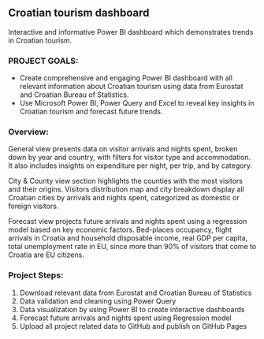 ## Croatian tourism dashboard ##

Interactive and informative Power BI dashboard which demonstrates trends in Croatian tourism.

### PROJECT GOALS: ##
- Create comprehensive and engaging Power BI dashboard with all relevant information about Croatian tourism using data from Eurostat and Croatian Bureau of Statistics.
- Use Microsoft Power BI, Power Query and Excel to reveal key insights in Croatian tourism and forecast future trends.

### Overview: ###
General view presents data on visitor arrivals and nights spent, broken down by year and country, with filters for visitor type and accommodation. It also includes insights on expenditure per night, per trip, and by category.

City & County view section highlights the counties with the most visitors and their origins. Visitors distribution map and city breakdown display all Croatian cities by arrivals and nights spent, categorized as domestic or foreign visitors.

Forecast view projects future arrivals and nights spent using a regression model based on key economic factors. Bed-places occupancy, flight arrivals in Croatia and household disposable income, real GDP per capita, total unemployment rate in EU, since more than 90% of visitors that come to Croatia are EU citizens.

### Project Steps: ###
1. Download relevant data from Eurostat and Croatian Bureau of Statistics
2. Data validation and cleaning using Power Query
3. Data visualization by using Power BI to create interactive dashboards
4. Forecast future arrivals and nights spent using Regression model
5. Upload all project related data to GitHub and publish on GitHub Pages
